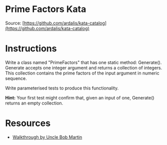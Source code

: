 Prime Factors Kata
============
Source: [https://github.com/ardalis/kata-catalog](https://github.com/ardalis/kata-catalog)

# Instructions #

Write a class named "PrimeFactors" that has one static method: Generate(). Generate accepts one integer argument and returns a collection of integers. This collection contains the prime factors  of the input argument in numeric sequence.

Write parameterised tests to produce this functionality.

**Hint:** Your first test might confirm that, given an input of one, Generate() returns an empty collection.

# Resources #
- [Walkthrough by Uncle Bob Martin](http://butunclebob.com/ArticleS.UncleBob.ThePrimeFactorsKata)
